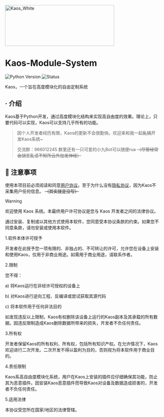 <img width="357" height="134" alt="Kaos_White" src="https://github.com/user-attachments/assets/4712c04e-bdb6-4b88-97fd-f566f3458145" />

# Kaos-Module-System

![Python Version](https://img.shields.io/badge/Python-3.10+-blue)
![Status](https://img.shields.io/badge/状态-开发中-yellow)

Kaos，一个旨在高度模块化的自由定制系统

## · 介绍

Kaos基于Python开发，通过高度模块化结构来实现高自由度的效果。理论上，只要代码可以实现，Kaos可以支持几乎所有的功能。

> 因个人开发者经历有限，Kaos的更新不会很勤快。欢迎来和我一起~~乱搞~~开发Kaos系统~
>
> 交流群：966012245  群里还有一只可爱的小九Bot可以随便rua ~~（尽管经常会胡言乱语不知所云外加发神经）~~

## 📌 注意事项

使用本项目前必须阅读和同意[用户协议](EULA.md)。至于为什么没有[隐私协议](PRIVACY.md)，因为Kaos不采集用户任何信息。 ~~（其实就是没写）~~

> [!WARNING]
> 
> 欢迎使用 Kaos 系统。本最终用户许可协议是您与 Kaos 开发者之间的法律协议。
> 
> 通过安装、复制或以其他方式使用本软件，您同意受本协议条款的约束。如果您不同意条款，请勿安装或使用本软件。
> 
> 1.软件本体许可授予
> 
> 开发者在此授予您一项有限的、非独占的、不可转让的许可，允许您在设备上安装和使用Kaos，仅用于非商业用途。如需用于商业用途，请联系作者。
> 
> 2.限制
> 
> 您不得：
> 
> a) 将Kaos运行在非经许可授权的设备上
> 
> b) 对Kaos进行逆向工程、反编译或尝试获取其源代码
> 
> c) 将本软件用于任何非法目的
> 
> 如发现违反以上限制，Kaos有权删除该设备上运行的Kaos副本及其承载的所有数据。因违反限制造成Kaos删除数据所带来的损失，开发者不负任何责任。
> 
> 3.所有权
> 
> 开发者保留Kaos的所有权利、所有权，包括所有知识产权。在允许情况下，Kaos欢迎进行二次开发。二次开发不得以盈利为目的，否则视为将本软件用于商业目的。
> 
> 4.责任限制
> 
> Kaos系高自由度模块化系统，用户在Kaos上安装的插件应仔细确保其功能，防止其为恶意插件。因安装Kaos恶意插件而导致Kaos对设备及数据造成损害的，开发者不负任何责任。
> 
> 5.适用法律
> 
> 本协议受您所在国家/地区的法律管辖。
